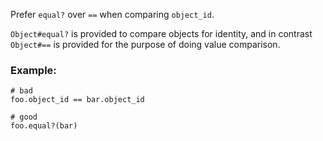 
Prefer `equal?` over `==` when comparing `object_id`.

`Object#equal?` is provided to compare objects for identity, and in contrast
`Object#==` is provided for the purpose of doing value comparison.

### Example:
    # bad
    foo.object_id == bar.object_id

    # good
    foo.equal?(bar)
